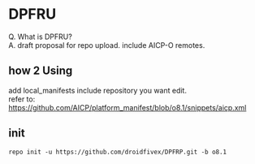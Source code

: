 # DPFRU

Q. What is DPFRU?  
A. draft proposal for repo upload. include AICP-O remotes.

## how 2 Using

add local_manifests include repository you want edit.  
refer to: https://github.com/AICP/platform_manifest/blob/o8.1/snippets/aicp.xml

## init

```
repo init -u https://github.com/droidfivex/DPFRP.git -b o8.1
```
